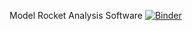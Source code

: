 Model Rocket Analysis Software
[![Binder](https://mybinder.org/badge_logo.svg)](https://mybinder.org/v2/gh/kimdy1047/compact/HEAD?labpath=voila%2Frender%2Fcoding_party-compact.ipynb)

